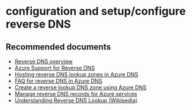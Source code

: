 <properties
	pageTitle="configuration and setup/configure reverse DNS"
	description="configuration and setup/configure reverse DNS"
	service="microsoft.compute"
	resource="virtualmachines"
	authors="radwiv,scottAzure"
	displayOrder=""
	selfHelpType="generic"
	supportTopicIds="32568520"
 	resourceTags="Windows,Linux,Redhat"
	productPesIds="14749,15571,15797"
	cloudEnvironments="public"
	articleId="101e0f07-c2bf-4c92-9d5c-509c33c77d77"
/>

# configuration and setup/configure reverse DNS

## **Recommended documents**

* [Reverse DNS overview](https://docs.microsoft.com/azure/dns/dns-reverse-dns-overview)<br>
* [Azure Support for Reverse DNS](https://docs.microsoft.com/azure/dns/dns-reverse-dns-overview#azure-support-for-reverse-dns)<br>
* [Hosting reverse DNS lookup zones in Azure DNS](https://docs.microsoft.com/azure/dns/dns-reverse-dns-hosting)<br>
* [FAQ for reverse DNS in Azure DNS](https://docs.microsoft.com/azure/dns/dns-reverse-dns-hosting#faq)<br>
* [Create a reverse lookup DNS zone using Azure DNS](https://docs.microsoft.com/azure/dns/dns-reverse-dns-hosting#create-a-reverse-lookup-dns-zone)<br>
* [Manage reverse DNS records for Azure services](https://docs.microsoft.com/azure/dns/dns-reverse-dns-for-azure-services)<br>
* [Understanding Reverse DNS Lookup (Wikipedia)](https://www.wikipedia.org/wiki/Reverse_DNS_lookup)

